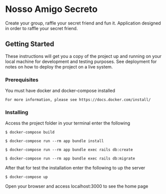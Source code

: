 # Nosso Amigo Secreto

Create your group, raffle your secret friend and fun it.
Application designed in order to raffle your secret friend.

## Getting Started

These instructions will get you a copy of the project up and running on your local machine for development and testing purposes. See deployment for notes on how to deploy the project on a live system.

### Prerequisites

You must have docker and docker-compose installed

```
For more information, please see https://docs.docker.com/install/ 
```

### Installing

Access the project folder in your terminal enter the following

```
$ docker-compose build
```

```
$ docker-compose run --rm app bundle install
```

```
$ docker-compose run --rm app bundle exec rails db:create
```

```
$ docker-compose run --rm app bundle exec rails db:migrate
```
After that for test the installation enter the following to up the server

```
$ docker-compose up
```

Open your browser and access localhost:3000 to see the home page
